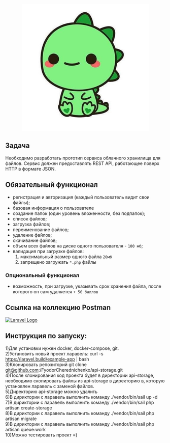 <p align="center"><a href="" target="_blank"><img src="https://github.com/FyodorCherednichenko/api-storage/blob/master/1528641301_5.jpg" width="400" alt="Laravel Logo"></a></p>


## Задача

Необходимо разработать прототип сервиса облачного хранилища для файлов. 
Сервис должен предоставлять REST API, работающее поверх HTTP в формате JSON.

## Обязательный функционал

- регистрация и авторизация (каждый пользователь видит свои файлы);
- базовая информация о пользователе
- создание папок (один уровень вложенности, без подпапок);
- список файлов;
- загрузка файлов;
- переименование файлов;
- удаление файлов;
- скачивание файлов;
- объем всех файлов на диске одного пользователя - `100 мб`;
- валидация при загрузке файлов:
    1. максимальный размер одного файла `20мб`
    2. запрещено загружать `*.php` файлы

### Опциональный функционал

- возможность, при загрузке, указывать срок хранения файла, после которого он сам удаляется `+ 50 баллов`

## Ссылка на коллекцию Postman
<p align="left"><a href="https://documenter.getpostman.com/view/11553101/VUxLy9mG#2ffcccdc-3b83-4816-9997-7f200ddbb94a" target="_blank"><img src="https://res.cloudinary.com/postman/image/upload/t_team_logo_pubdoc/v1/team/a1314e68bb0799b6e158a12b33ed352fb4f743f4159a566b60496af5c5bd0393" width="200" alt="Laravel Logo"></a></p>

## Инструкция по запуску:

1)Для установки нужен docker, docker-compose, git. <br>
2)Установить новый проект ларавель: curl -s https://laravel.build/example-app | bash <br>
3)Клонировать репозиторий git clone git@github.com:/FyodorCherednichenko/api-storage.git <br>
4)После клонирования код проекта будет в директории api-storage, необходимо скопировать файлы из api-storage в директорию в, которую установлен ларавель с заменой файлов. <br>
5)Директорию api-storage можно удалить <br>
6)В дириктории с ларавель выполнить команду ./vendor/bin/sail up -d <br>
7)В дириктории с ларавель выполнить команду ./vendor/bin/sail php artisan create-storage <br>
8)В дириктории с ларавель выполнить команду ./vendor/bin/sail php artisan migrate <br>
9)В дириктории с ларавель выполнить команду ./vendor/bin/sail php artisan queue:work <br>
10)Можно тестировать проект =) <br>
